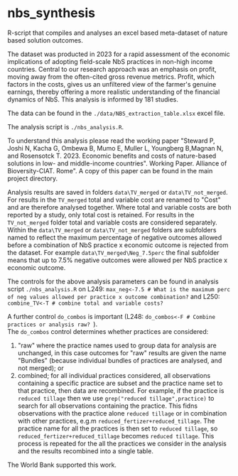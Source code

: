 # nbs_synthesis
R-script that compiles and analyses an excel based meta-dataset of nature based solution outcomes.

The dataset was producted in 2023 for a rapid assessment of the economic implications of adopting field-scale NbS practices in non-high income countries. Central to our research approach was an emphasis on profit, moving away from the often-cited gross revenue metrics. Profit, which factors in the costs, gives us an unfiltered view of the farmer's genuine earnings, thereby offering a more realistic understanding of the financial dynamics of NbS. This analysis is informed by 181 studies.

The data can be found in the ```./data/NBS_extraction_table.xlsx``` excel file.

The analysis script is ```./nbs_analysis.R```.

To understand this analysis please read the working paper "Steward P, Joshi N, Kacha G, Ombewa B, Mumo E, Muller L, Youngberg B,Magnan N, and Rosensotck T. 2023. Economic benefits and costs of nature-based solutions in low- and middle-income countries". Working Paper. Alliance of Bioversity-CIAT. Rome". A copy of this paper can be found in the main project directory.

Analysis results are saved in folders ```data\TV_merged``` or ```data\TV_not_merged```.  For results in the ```TV_merged``` total and variable cost are renamed to "Cost" and are therefore analysed together. Where total and variable costs are both reported by a study, only total cost is retained.  For results in the ```TV_not_merged```  folder total and variable costs are considered separately. Within the ```data\TV_merged``` or ```data\TV_not_merged``` folders are subfolders named to reflect the maximum percentage of negative outcomes allowed before a combination of NbS practice x economic outcome is rejected from the dataset. For example ```data\TV_merged\Neg_7.5perc``` the final subfolder means that up to 7.5% negative outcomes were allowed per NbS practice x economic outcome.

The controls for the above analysis parameters can be found in analysis script ```./nbs_analysis.R``` on L249: ```max_neg<-7.5 # What is the maximum perc of neg values allowed per practice x outcome combination?``` and L250: ```combine_TV<-T # combine total and variable costs?```

A further control ```do_combos``` is important (L248: ```do_combos<-F # Combine practices or analysis raw? ```).  
The ```do_combos``` control determines whether practices are considered: 
  1) "raw" where the practice names used to group data for analysis are unchanged, in this case outcomes for "raw" results are given the name "Bundles" (because individual bundles of practices are analysed, and not merged); or 
  2) combined; for all individual practices considered, all observations containing a specific practice are subset and the practice name set to that practice, then data are recombined. For example, if the practice is ```reduced tillage``` then we use ```grep("reduced tillage",practice)``` to search for all observations containing the practice. This fidns observations with the practice alone ```reduced tillage``` or in combination with other practices, e.g.m ```reduced_fertizer+reduced_tillage```. The practice name for all the practices is then set to ```reduced tillage```, so ```reduced_fertizer+reduced_tillage``` becomes ```reduced tillage```. This process is repeated for the all the practices we consider in the analysis and the results recombined into a single table.




The World Bank supported this work. 
